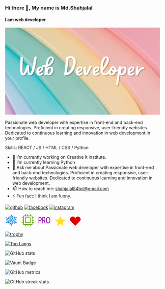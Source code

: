 ### Hi there 👋, My name is Md.Shahjalal
#### I am web developer
![I am web developer](https://github.com/Shahjalal84/Shahjalal84/blob/main/Colorful%20Photo%20Rainbow%20Facebook%20Cover.png)

Passionate web developer with expertise in front-end and back-end technologies. Proficient in creating responsive, user-friendly websites. Dedicated to continuous learning and innovation in web development.in your profile.

Skills:  REACT / JS / HTML / CSS / Python

- 🔭 I’m currently working on Creative It institute. 
- 🌱 I’m currently learning Python 
- 💬 Ask me about Passionate web developer with expertise in front-end and back-end technologies. Proficient in creating responsive, user-friendly websites. Dedicated to continuous learning and innovation in web development. 
- 📫 How to reach me: shahjalal84bd@gmail.com 
- ⚡ Fun fact: I think I am funny. 


[<img src='https://cdn.jsdelivr.net/npm/simple-icons@3.0.1/icons/github.svg' alt='github' height='40'>](https://github.com/Shahjalal84)  [<img src='https://cdn.jsdelivr.net/npm/simple-icons@3.0.1/icons/facebook.svg' alt='facebook' height='40'>](https://www.facebook.com/jalalbd1984)  [<img src='https://cdn.jsdelivr.net/npm/simple-icons@3.0.1/icons/instagram.svg' alt='instagram' height='40'>](https://www.instagram.com/jalalbd1984/)  

<a href='https://archiveprogram.github.com/'><img src='https://raw.githubusercontent.com/acervenky/animated-github-badges/master/assets/acbadge.gif' width='40' height='40'></a> <a href='https://docs.github.com/en/developers'><img src='https://raw.githubusercontent.com/acervenky/animated-github-badges/master/assets/devbadge.gif' width='40' height='40'></a> <a href='https://github.com/pricing'><img src='https://raw.githubusercontent.com/acervenky/animated-github-badges/master/assets/pro.gif' width='40' height='40'></a> <a href='https://stars.github.com/'><img src='https://raw.githubusercontent.com/acervenky/animated-github-badges/master/assets/starbadge.gif' width='35' height='35'></a> <a href='https://docs.github.com/en/github/supporting-the-open-source-community-with-github-sponsors'><img src='https://raw.githubusercontent.com/acervenky/animated-github-badges/master/assets/sponsorbadge.gif' width='35' height='35'></a> 

[![trophy](https://github-profile-trophy.vercel.app/?username=Shahjalal84)](https://github.com/ryo-ma/github-profile-trophy)

[![Top Langs](https://github-readme-stats.vercel.app/api/top-langs/?username=Shahjalal84)](https://github.com/anuraghazra/github-readme-stats)

![GitHub stats](https://github-readme-stats.vercel.app/api?username=Shahjalal84&show_icons=true&count_private=true)  

![Vaunt Badge](https://api.vaunt.dev/v1/github/entities/Shahjalal84/contributions?format=svg&private=true)  

![GitHub metrics](https://metrics.lecoq.io/Shahjalal84)  

![GitHub streak stats](https://streak-stats.demolab.com/?user=Shahjalal84)  

